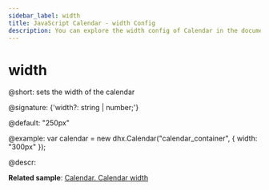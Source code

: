 ```yaml
---
sidebar_label: width
title: JavaScript Calendar - width Config 
description: You can explore the width config of Calendar in the documentation of the DHTMLX JavaScript UI library. Browse developer guides and API reference, try out code examples and live demos, and download a free 30-day evaluation version of DHTMLX Suite 7.
---
```


# width

@short: sets the width of the calendar

@signature: {'width?: string | number;'}

@default: "250px"

@example:
var calendar = new dhx.Calendar("calendar_container", {
   width: "300px"
});

@descr:

**Related sample**: [Calendar. Calendar width](https://snippet.dhtmlx.com/azm0u5ns)

[comment]: # (@related: calendar/how_to_start.md#initialize-calendar calendar/configuring.md#widthofcalendar)
